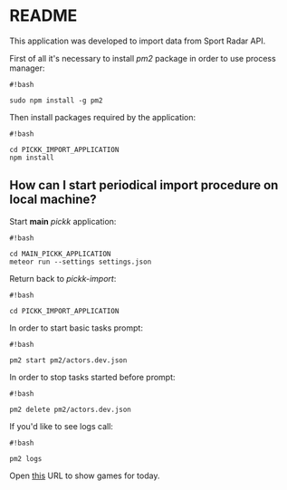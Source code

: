 # README #

This application was developed to import data from Sport Radar API.

First of all it's necessary to install *pm2* package in order to use process manager:

```
#!bash

sudo npm install -g pm2
```
Then install packages required by the application: 
```
#!bash

cd PICKK_IMPORT_APPLICATION
npm install
```
## How can I start periodical import procedure on local machine? ##

Start **main** *pickk* application:
```
#!bash

cd MAIN_PICKK_APPLICATION
meteor run --settings settings.json
```
Return back to *pickk-import*:
```
#!bash

cd PICKK_IMPORT_APPLICATION
```

In order to start basic tasks prompt:
```
#!bash

pm2 start pm2/actors.dev.json
```

In order to stop tasks started before prompt:
```
#!bash

pm2 delete pm2/actors.dev.json
```

If you'd like to see logs call:
```
#!bash

pm2 logs
```

Open [this](http://localhost:3000/sportRadarGames) URL to show games for today.